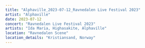 ```yaml
---
title: "Alphaville_2023-07-12_Ravnedalen Live Festival 2023"
artist: "Alphaville"
date: 2023-07-12
concert: "Ravnedalen Live Festival 2023"
artists: "Ida Maria, Highasakite, Alphaville"
location: "Ravnedalen Scene"
location_details: "Kristiansand, Norway"
---
```

